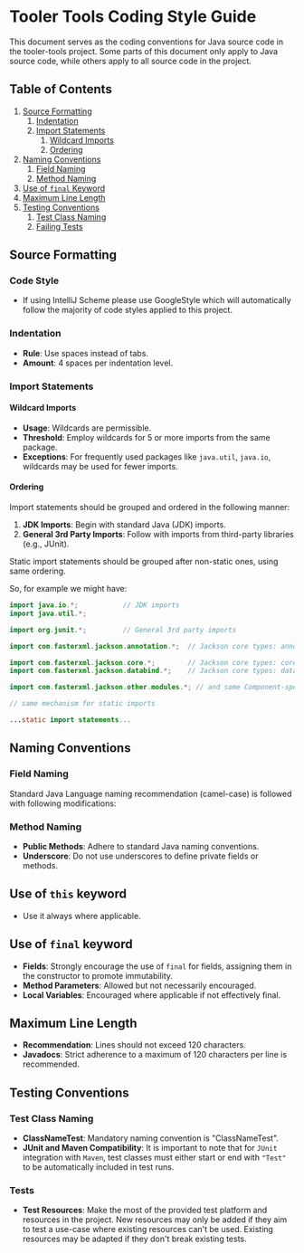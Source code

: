 # Tooler Tools Coding Style Guide

This document serves as the coding conventions for Java source code in the tooler-tools project.
Some parts of this document only apply to Java source code, while others apply to all source code in the project.

## Table of Contents

1. [Source Formatting](#source-formatting)
    1. [Indentation](#indentation)
    2. [Import Statements](#import-statements)
        1. [Wildcard Imports](#wildcard-imports)
        2. [Ordering](#ordering)
2. [Naming Conventions](#naming-conventions)
    1. [Field Naming](#field-naming)
    2. [Method Naming](#method-naming)
3. [Use of `final` Keyword](#use-of-final-keyword)
4. [Maximum Line Length](#maximum-line-length)
5. [Testing Conventions](#testing-conventions)
    1. [Test Class Naming](#test-class-naming)
    2. [Failing Tests](#failing-tests)

## Source Formatting

### Code Style

- If using IntelliJ Scheme please use GoogleStyle which will automatically follow the majority of code styles applied to
  this project.

### Indentation

- **Rule**: Use spaces instead of tabs.
- **Amount**: 4 spaces per indentation level.

### Import Statements

#### Wildcard Imports

- **Usage**: Wildcards are permissible.
- **Threshold**: Employ wildcards for 5 or more imports from the same package.
- **Exceptions**: For frequently used packages like `java.util`, `java.io`, wildcards may be used for fewer imports.

#### Ordering

Import statements should be grouped and ordered in the following manner:

1. **JDK Imports**: Begin with standard Java (JDK) imports.
2. **General 3rd Party Imports**: Follow with imports from third-party libraries (e.g., JUnit).

Static import statements should be grouped after non-static ones, using same ordering.

So, for example we might have:

```java
import java.io.*;           // JDK imports
import java.util.*;

import org.junit.*;         // General 3rd party imports

import com.fasterxml.jackson.annotation.*;  // Jackson core types: annotations

import com.fasterxml.jackson.core.*;        // Jackson core types: core
import com.fasterxml.jackson.databind.*;    // Jackson core types: databind

import com.fasterxml.jackson.other.modules.*; // and some Component-specific imports (if any)

// same mechanism for static imports

...static import statements...
```

## Naming Conventions

### Field Naming

Standard Java Language naming recommendation (camel-case) is followed with following modifications:

### Method Naming

- **Public Methods**: Adhere to standard Java naming conventions.
- **Underscore**: Do not use underscores to define private fields or methods.

## Use of `this` keyword

- Use it always where applicable.

## Use of `final` keyword

- **Fields**: Strongly encourage the use of `final` for fields, assigning them in the constructor to promote
  immutability.
- **Method Parameters**: Allowed but not necessarily encouraged.
- **Local Variables**: Encouraged where applicable if not effectively final.

## Maximum Line Length

- **Recommendation**: Lines should not exceed 120 characters.
- **Javadocs**: Strict adherence to a maximum of 120 characters per line is recommended.

## Testing Conventions

### Test Class Naming

- **ClassNameTest**: Mandatory naming convention is "ClassNameTest".
- **JUnit and Maven Compatibility**: It is important to note that for `JUnit` integration with `Maven`, test classes
  must either start or end with `"Test"` to be automatically included in test runs.

### Tests

- **Test Resources**: Make the most of the provided test platform and resources in the project. New resources may only
  be added if they aim to test a use-case where existing resources can't be used. Existing resources may be adapted if
  they don't break existing tests.
